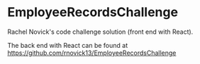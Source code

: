 # EmployeeRecordsChallenge

Rachel Novick's code challenge solution (front end with React).

The back end with React can be found at https://github.com/rnovick13/EmployeeRecordsChallenge
